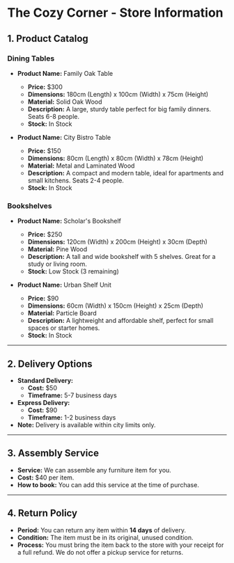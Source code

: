 # The Cozy Corner - Store Information

## 1. Product Catalog

### Dining Tables
- **Product Name:** Family Oak Table
  - **Price:** $300
  - **Dimensions:** 180cm (Length) x 100cm (Width) x 75cm (Height)
  - **Material:** Solid Oak Wood
  - **Description:** A large, sturdy table perfect for big family dinners. Seats 6-8 people.
  - **Stock:** In Stock

- **Product Name:** City Bistro Table
  - **Price:** $150
  - **Dimensions:** 80cm (Length) x 80cm (Width) x 78cm (Height)
  - **Material:** Metal and Laminated Wood
  - **Description:** A compact and modern table, ideal for apartments and small kitchens. Seats 2-4 people.
  - **Stock:** In Stock

### Bookshelves
- **Product Name:** Scholar's Bookshelf
  - **Price:** $250
  - **Dimensions:** 120cm (Width) x 200cm (Height) x 30cm (Depth)
  - **Material:** Pine Wood
  - **Description:** A tall and wide bookshelf with 5 shelves. Great for a study or living room.
  - **Stock:** Low Stock (3 remaining)

- **Product Name:** Urban Shelf Unit
  - **Price:** $90
  - **Dimensions:** 60cm (Width) x 150cm (Height) x 25cm (Depth)
  - **Material:** Particle Board
  - **Description:** A lightweight and affordable shelf, perfect for small spaces or starter homes.
  - **Stock:** In Stock

---

## 2. Delivery Options
- **Standard Delivery:**
  - **Cost:** $50
  - **Timeframe:** 5-7 business days
- **Express Delivery:**
  - **Cost:** $90
  - **Timeframe:** 1-2 business days
- **Note:** Delivery is available within city limits only.

---

## 3. Assembly Service
- **Service:** We can assemble any furniture item for you.
- **Cost:** $40 per item.
- **How to book:** You can add this service at the time of purchase.

---

## 4. Return Policy
- **Period:** You can return any item within **14 days** of delivery.
- **Condition:** The item must be in its original, unused condition.
- **Process:** You must bring the item back to the store with your receipt for a full refund. We do not offer a pickup service for returns.